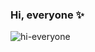 ### Hi, everyone ✨
![hi-everyone](https://github.com/JohaP22/JohaP22/assets/46404730/fd32f7bc-123c-450e-920f-dec46893ae8b)
